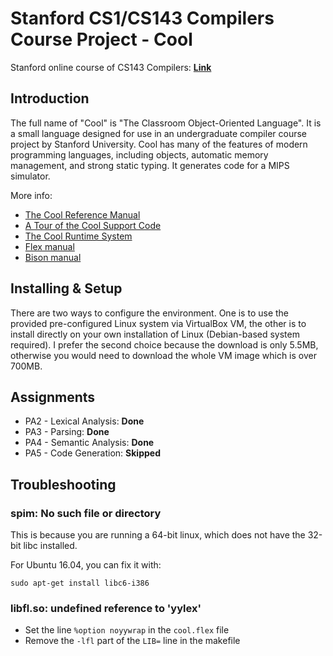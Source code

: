 # Stanford CS1/CS143 Compilers Course Project - Cool

Stanford online course of CS143 Compilers: **[Link](https://lagunita.stanford.edu/courses/Engineering/Compilers/Fall2014/info)**

## Introduction

The full name of "Cool" is "The Classroom Object-Oriented Language". It is a small language designed for use in an undergraduate compiler course project by Stanford University. Cool has many of the features of modern programming languages, including objects, automatic memory management, and strong static typing. It generates code for a MIPS simulator.

More info:

* [The Cool Reference Manual](http://web.stanford.edu/class/cs143/materials/cool-manual.pdf)
* [A Tour of the Cool Support Code](http://web.stanford.edu/class/cs143/materials/cool-tour.pdf)
* [The Cool Runtime System](http://web.stanford.edu/class/cs143/materials/cool-runtime.pdf)
* [Flex manual](http://westes.github.io/flex/manual/)
* [Bison manual](http://www.gnu.org/software/bison/manual/html_node/index.html)

## Installing & Setup

There are two ways to configure the environment. One is to use the provided pre-configured Linux system via VirtualBox VM, the other is to install directly on your own installation of Linux (Debian-based system required). I prefer the second choice because the download is only 5.5MB, otherwise you would need to download the whole VM image which is over 700MB.

## Assignments

* PA2 - Lexical Analysis: **Done**
* PA3 - Parsing: **Done**
* PA4 - Semantic Analysis: **Done**
* PA5 - Code Generation: **Skipped**

## Troubleshooting

### spim: No such file or directory

This is because you are running a 64-bit linux, which does not have the 32-bit libc installed.

For Ubuntu 16.04, you can fix it with:

```
sudo apt-get install libc6-i386
```

### libfl.so: undefined reference to 'yylex'

* Set the line `%option noyywrap` in the `cool.flex` file
* Remove the `-lfl` part of the `LIB=` line in the makefile
